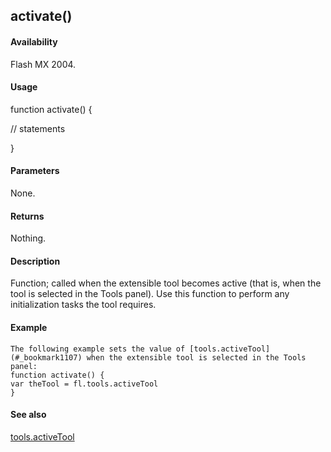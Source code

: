 ## activate()

#### Availability

Flash MX 2004.

#### Usage

function activate() {
>
// statements
>
}

#### Parameters

None.

#### Returns

Nothing.

#### Description

Function; called when the extensible tool becomes active (that is, when the tool is selected in the Tools panel). Use this function to perform any initialization tasks the tool requires.

#### Example

```
The following example sets the value of [tools.activeTool](#_bookmark1107) when the extensible tool is selected in the Tools panel:
function activate() {
var theTool = fl.tools.activeTool
}

```
#### See also

[tools.activeTool](#_bookmark1107)
